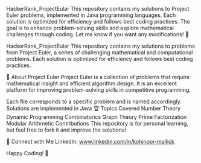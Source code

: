 HackerRank_ProjectEular
This repository contains my solutions to Project Euler problems, implemented in Java programming languages. Each solution is optimized for efficiency and follows best coding practices. The goal is to enhance problem-solving skills and explore mathematical challenges through coding. Let me know if you want any modifications! 🚀

HackerRank_ProjectEular
This repository contains my solutions to problems from Project Euler, a series of challenging mathematical and computational problems. Each solution is optimized for efficiency and follows best coding practices.

🚀 About Project Euler
Project Euler is a collection of problems that require mathematical insight and efficient algorithm design. It is an excellent platform for improving problem-solving skills in competitive programming.

Each file corresponds to a specific problem and is named accordingly.
Solutions are implemented in Java
🏆 Topics Covered
Number Theory
Dynamic Programming
Combinatorics
Graph Theory
Prime Factorization
Modular Arithmetic
Contributions This repository is for personal learning, but feel free to fork it and improve the solutions!

🌟 Connect with Me LinkedIn: www.linkedin.com/in/kohinoor-mallick

Happy Coding! 🚀
